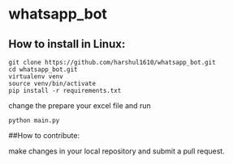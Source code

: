 # whatsapp_bot

## How to install in Linux:

```
git clone https://github.com/harshul1610/whatsapp_bot.git
cd whatsapp_bot.git
virtualenv venv
source venv/bin/activate
pip install -r requirements.txt
```
change the prepare your excel file and run
```
python main.py
```

##How to contribute:

make changes in your local repository and submit a pull request.
